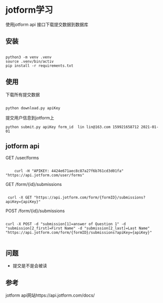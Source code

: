 # jotform学习

使用jotform api 接口下载提交数据到数据库

## 安装

```

python3 -m venv .venv
source .venv/bin/activ
pip install -r requirements.txt

```

## 使用

下载所有提交数据

```

python download.py apiKey

```

提交用户信息到jotform上

```
python submit.py apiKey form_id  lin lin@163.com 159921658712 2021-01-01

```


## jotform api

GET /user/forms

```

    curl -H "APIKEY: 4424e671aec8c87a27f6b761cd3d01fa" "https://api.jotform.com/user/forms"

```

GET /form/{id}/submissions

```

 curl -X GET "https://api.jotform.com/form/{formID}/submissions?apiKey={apiKey}"

```

POST /form/{id}/submissions


```

curl -X POST -d "submission[1]=answer of Question 1" -d "submission[2_first]=First Name" -d "submission[2_last]=Last Name" "https://api.jotform.com/form/{formID}/submissions?apiKey={apiKey}"


```



## 问题
+ 提交是不是会被读

## 参考

jotform api网站https://api.jotform.com/docs/

